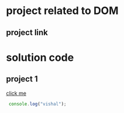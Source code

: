 # project related to DOM

## project link

# solution code 

## project 1
[click me](https://stackblitz.com/edit/dom-project-chaiaurcode-eneamg?file=index.html)

```javascript
 console.log("vishal");

```
